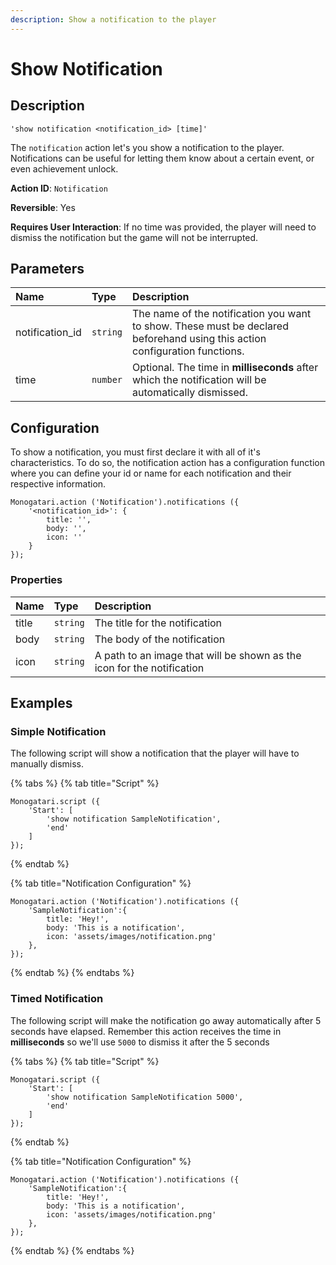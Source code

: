```yaml
---
description: Show a notification to the player
---
```


# Show Notification

## Description

```
'show notification <notification_id> [time]'
```

The `notification` action let's you show a notification to the player. Notifications can be useful for letting them know about a certain event, or even achievement unlock.

**Action ID**: `Notification`

**Reversible**: Yes

**Requires User Interaction**: If no time was provided, the player will need to dismiss the notification but the game will not be interrupted.

## Parameters

| Name | Type | Description |
| :--- | :--- | :--- |
| notification\_id | `string` | The name of the notification you want to show. These must be declared beforehand using this action configuration functions. |
| time | `number` | Optional. The time in **milliseconds** after which the notification will be automatically dismissed. |

## Configuration

To show a notification, you must first declare it with all of it's characteristics. To do so, the notification action has a configuration function where you can define your id or name for each notification and their respective information.

```
Monogatari.action ('Notification').notifications ({
    '<notification_id>': {
        title: '',
        body: '',
        icon: ''
    }
});
```

### Properties

| Name | Type | Description |
| :--- | :--- | :--- |
| title | `string` | The title for the notification |
| body | `string` | The body of the notification |
| icon | `string` | A path to an image that will be shown as the icon for the notification |

## Examples

### Simple Notification

The following script will show a notification that the player will have to manually dismiss.

{% tabs %}
{% tab title="Script" %}
```
Monogatari.script ({
    'Start': [
        'show notification SampleNotification',
        'end'
    ] 
});
```
{% endtab %}

{% tab title="Notification Configuration" %}
```
Monogatari.action ('Notification').notifications ({
    'SampleNotification':{
        title: 'Hey!',
        body: 'This is a notification',
        icon: 'assets/images/notification.png'
    },
});
```
{% endtab %}
{% endtabs %}

### Timed Notification

The following script will make the notification go away automatically after 5 seconds have elapsed. Remember this action receives the time in **milliseconds** so we'll use `5000` to dismiss it after the 5 seconds

{% tabs %}
{% tab title="Script" %}
```
Monogatari.script ({
    'Start': [
        'show notification SampleNotification 5000',
        'end'
    ] 
});
```
{% endtab %}

{% tab title="Notification Configuration" %}
```
Monogatari.action ('Notification').notifications ({
    'SampleNotification':{
        title: 'Hey!',
        body: 'This is a notification',
        icon: 'assets/images/notification.png'
    },
});
```
{% endtab %}
{% endtabs %}

